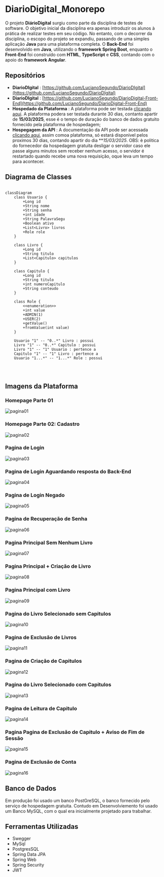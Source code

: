 # DiarioDigital_Monorepo

O projeto **DiárioDigital** surgiu como parte da disciplina de testes de software. O objetivo inicial da disciplina era apenas introduzir os alunos à prática de realizar testes em seu código. No entanto, com o decorrer da disciplina, o escopo do projeto se expandiu, passando de uma simples aplicação **Java** para uma plataforma completa. O **Back-End** foi desenvolvido em **Java**, utilizando o **framework Spring Boot**, enquanto o **Front-End** foi construído com **HTML**, **TypeScript** e **CSS**, contando com o apoio do **framework Angular**.

## Repositórios
- **DiarioDIgital** : [https://github.com/LucianoSegundo/DiarioDIgital](https://github.com/LucianoSegundo/DiarioDIgital)
- **DiarioDIgital** : [https://github.com/LucianoSegundo/DiarioDigital-Front-End](https://github.com/LucianoSegundo/DiarioDigital-Front-End)
- **Hospedado da Plataforma** : A plataforma pode ser testada [clicando aqui](https://diariodigital-front-end.onrender.com). A plataforma podera ser testada durante 30 dias, contanto apartir de **15/03/2025**, esse é o tempo de duração do banco de dados gratuito fornecido pela plataforma de hospedagem;
- **Hospegagem da API** : A documentação da API pode ser acessada [clicando aqui](https://diariodigital-2.onrender.com/swagger-ui/index.html), assim comoa plataforma, só estará disponivel pelos proximos 30 dias, contando apartir do dia ***15/03/2025*. OBS: è politica do fornecedor da hospedagem gratuita desligar o servidor caso ele passe alguns minutos sem receber nenhum acesso, o servidor é restartado quando recebe uma nova requisição, oque leva um tempo para acontecer.

## Diagrama de Classes
```mermaid

classDiagram
    class Usuario {
        +Long id
        +String nome
        +String senha
        +int idade
        +String PalavraSegu
        +Boolean ativo
        +List<Livro> livros
        +Role role
    }

    class Livro {
        +Long id
        +String titulo
        +List<Capitulo> capitulos
    }

    class Capitulo {
        +Long id
        +String titulo
        +int numeroCapitulo
        +String conteudo
    }

    class Role {
        <<enumeration>>
        +int value
        +ADMIN(1)
        +USER(2)
        +getValue()
        +fromValue(int value)
    }

    Usuario "1" -- "0..*" Livro : possui
    Livro "1" -- "0..*" Capitulo : possui
    Livro "1" -- "1" Usuario : pertence a
    Capitulo "1" -- "1" Livro : pertence a
    Usuario "1...*" -- "1...*" Role : possui


 
```

## Imagens da Plataforma

### Homepage Parte 01

![pagina01](https://github.com/LucianoSegundo/DiarioDIgital/blob/main/imagens/pagina01.png)

### Homepage Parte 02: Cadastro

![pagina02](https://github.com/LucianoSegundo/DiarioDIgital/blob/main/imagens/pagina02.png)

### Pagina de Login

![pagina03](https://github.com/LucianoSegundo/DiarioDIgital/blob/main/imagens/pagina03.png)

### Pagina de Login Aguardando resposta do Back-End

![pagina04](https://github.com/LucianoSegundo/DiarioDIgital/blob/main/imagens/pagina04.png)

### Pagina de Login Negado

![pagina05](https://github.com/LucianoSegundo/DiarioDIgital/blob/main/imagens/pagina05.png)

### Pagina de Recuperação de Senha

![pagina06](https://github.com/LucianoSegundo/DiarioDIgital/blob/main/imagens/pagina06.png)

### Pagina Principal Sem Nenhum Livro

![pagina07](https://github.com/LucianoSegundo/DiarioDIgital/blob/main/imagens/pagina07.png)

### Pagina Principal + Criação de Livro

![pagina08](https://github.com/LucianoSegundo/DiarioDIgital/blob/main/imagens/pagina08.png)

### Pagina Principal com Livro

![pagina09](https://github.com/LucianoSegundo/DiarioDIgital/blob/main/imagens/pagina09.png)

### Pagina do Livro Selecionado sem Capitulos

![pagina10](https://github.com/LucianoSegundo/DiarioDIgital/blob/main/imagens/pagina10.png)

### Pagina de Exclusão de Livros

![pagina11](https://github.com/LucianoSegundo/DiarioDIgital/blob/main/imagens/pagina11.png)

### Pagina de Criação de Capitulos

![pagina12](https://github.com/LucianoSegundo/DiarioDIgital/blob/main/imagens/pagina12.png)

### Pagina do Livro Selecionado com Capitulos

![pagina13](https://github.com/LucianoSegundo/DiarioDIgital/blob/main/imagens/pagina13.png)

### Pagina de Leitura de Capitulo

![pagina14](https://github.com/LucianoSegundo/DiarioDIgital/blob/main/imagens/pagina14.png)

### Pagina Pagina de Exclusão de Capitulo + Aviso de Fim de Sessão

![pagina15](https://github.com/LucianoSegundo/DiarioDIgital/blob/main/imagens/pagina15.png)

### Pagina de Exclusão de Conta
![pagina16](https://github.com/LucianoSegundo/DiarioDIgital/blob/main/imagens/pagina16.png)

## Banco de Dados
Em produção foi usado um banco PostGreSQL, o banco fornecido pelo serviço de hospedagem gratuita.
Contudo em Desenvolviemento foi usado um Banco MySQL, com o qual era inicialmente projetado para trabalhar.

## Ferramentas Utilizadas
- Swegger
- MySql
- PostgresSQL
- Spring Data JPA
- Spring Web
- Spring Security
- JWT
